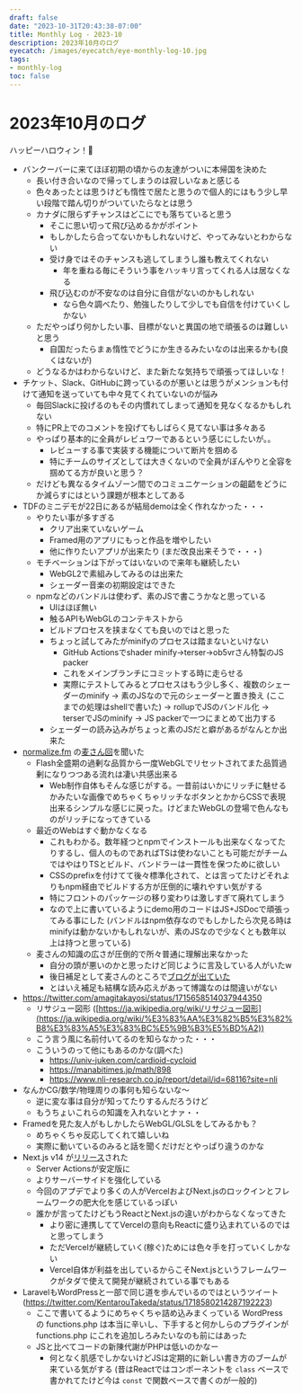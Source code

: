 ```yaml
---
draft: false
date: "2023-10-31T20:43:38-07:00"
title: Monthly Log - 2023-10
description: 2023年10月のログ
eyecatch: /images/eyecatch/eye-monthly-log-10.jpg
tags:
- monthly-log
toc: false
---
```


# 2023年10月のログ

ハッピーハロウィン！🎃

- バンクーバーに来てほぼ初期の頃からの友達がついに本帰国を決めた
    - 長い付き合いなので帰ってしまうのは寂しいなぁと感じる
    - 色々あったとは思うけども惰性で居たと思うので個人的にはもう少し早い段階で踏ん切りがついていたらなとは思う
    - カナダに限らずチャンスはどこにでも落ちていると思う
        - そこに思い切って飛び込めるかがポイント
        - もしかしたら合ってないかもしれないけど、やってみないとわからない
        - 受け身ではそのチャンスも逃してしまうし誰も教えてくれない
            - 年を重ねる毎にそういう事をハッキリ言ってくれる人は居なくなる
        - 飛び込むのが不安なのは自分に自信がないのかもしれない
            - なら色々調べたり、勉強したりして少しでも自信を付けていくしかない
    - ただやっぱり何かしたい事、目標がないと異国の地で頑張るのは難しいと思う
        - 自国だったらまぁ惰性でどうにか生きるみたいなのは出来るかも(良くはないが)
    - どうなるかはわからないけど、また新たな気持ちで頑張ってほしいな！
- チケット、Slack、GitHubに跨っているのが悪いとは思うがメンションも付けて通知を送っていても中々見てくれていないのが悩み
    - 毎回Slackに投げるのもその内慣れてしまって通知を見なくなるかもしれない
    - 特にPR上でのコメントを投げてもしばらく見てない事は多々ある
    - やっぱり基本的に全員がレビュワーであるという感じにしたいが。。
        - レビューする事で実装する機能について断片を掴める
        - 特にチームのサイズとしては大きくないので全員がぼんやりと全容を掴めてる方が良いと思う？
    - だけども異なるタイムゾーン間でのコミュニケーションの齟齬をどうにか減らすにはという課題が根本としてある
- TDFのミニデモが22日にあるが結局demoは全く作れなかった・・・
    - やりたい事が多すぎる
        - クリア出来ていないゲーム
        - Framed用のアプリにもっと作品を増やしたい
        - 他に作りたいアプリが出来たり (まだ改良出来そうで・・・)
    - モチベーションは下がってはいないので来年も継続したい
        - WebGL2で素組みしてみるのは出来た
        - シェーダー音楽の初期設定はできた
    - npmなどのバンドルは使わず、素のJSで書こうかなと思っている
        - UIはほぼ無い
        - 触るAPIもWebGLのコンテキストから
        - ビルドプロセスを挟まなくても良いのではと思った
        - ちょっと試してみたがminifyのプロセスは踏まないといけない
            - GitHub Actionsでshader minify→terser→ob5vrさん特製のJS packer
            - これをメインブランチにコミットする時に走らせる
            - 実際にテストしてみるとプロセスはもう少し多く、複数のシェーダーのminify → 素のJSなので元のシェーダーと置き換え (ここまでの処理はshellで書いた) → rollupでJSのバンドル化 → terserでJSのminify → JS packerで一つにまとめて出力する
        - シェーダーの読み込みがちょっと素のJSだと癖があるがなんとか出来た
- [normalize.fm](http://normalize.fm) の[麦さん回](https://open.spotify.com/episode/2HOygRmHNA1HhfhxzQ862I?si=8e807b914a0f4089)を聞いた
    - Flash全盛期の過剰な品質から一度WebGLでリセットされてまた品質過剰になりつつある流れは凄い共感出来る
        - Web制作自体もそんな感じがする。一昔前はいかにリッチに魅せるかみたいな画像でめちゃくちゃリッチなボタンとかからCSSで表現出来るシンプルな感じに戻った。けどまたWebGLの登場で色んなものがリッチになってきている
    - 最近のWebはすぐ動かなくなる
        - これもわかる。数年経つとnpmでインストールも出来なくなってたりするし、個人のものであればTSは使わないことも可能だがチームではやはりTSとビルド、バンドラーは一貫性を保つために欲しい
        - CSSのprefixを付けてて後々標準化されて、とは言ってたけどそれよりもnpm経由でビルドする方が圧倒的に壊れやすい気がする
        - 特にフロントのパッケージの移り変わりは激しすぎて廃れてしまう
        - なので上に書いているようにdemo用のコードはJS+JSDocで頑張ってみる事にした (バンドルはnpm依存なのでもしかしたら次見る時はminifyは動かないかもしれないが、素のJSなので少なくとも数年以上は持つと思っている)
    - 麦さんの知識の広さが圧倒的で所々普通に理解出来なかった
        - 自分の頭が悪いのかと思ったけど同じように言及している人がいたw
        - 後日補足として麦さんのところで[ブログが出ていた](https://baku89.com/2023/10/23/normalizefm-appendix)
        - とはいえ補足も結構な読み応えがあって博識なのは間違いがない
- https://twitter.com/amagitakayosi/status/1715658514037944350
    - リサジュー図形 ([https://ja.wikipedia.org/wiki/リサジュー図形](https://ja.wikipedia.org/wiki/%E3%83%AA%E3%82%B5%E3%82%B8%E3%83%A5%E3%83%BC%E5%9B%B3%E5%BD%A2))
    - こう言う風に名前付いてるのを知らなかった・・・
    - こういうのって他にもあるのかな(調べた)
        - https://univ-juken.com/cardioid-cycloid
        - https://manabitimes.jp/math/898
        - https://www.nli-research.co.jp/report/detail/id=68116?site=nli
- なんかCG/数学/物理周りの事何も知らないな〜
    - 逆に変な事は自分が知ってたりするんだろうけど
    - もうちょいこれらの知識を入れないとナァ・・
- Framedを見た友人がもしかしたらWebGL/GLSLをしてみるかも？
    - めちゃくちゃ反応してくれて嬉しいね
    - 実際に動いているのみると話を聞くだけだとやっぱり違うのかな
- Next.js v14 が[リリース](https://twitter.com/nextjs/status/1717596665690091542)された
    - Server Actionsが安定版に
    - よりサーバーサイドを強化している
    - 今回のアプデでより多くの人がVercelおよびNext.jsのロックインとフレームワークの肥大化を感じているっぽい
    - 誰かが言ってたけどもうReactとNext.jsの違いがわからなくなってきた
        - より密に連携しててVercelの意向もReactに盛り込まれているのではと思ってしまう
        - ただVercelが継続していく(稼ぐ)ためには色々手を打っていくしかない
        - Vercel自体が利益を出しているからこそNext.jsというフレームワークがタダで使えて開発が継続されている事でもある
- LaravelもWordPressと一部で同じ道を歩んでいるのではというツイート (https://twitter.com/KentarouTakeda/status/1718580214287192223)
    - ここで書いてるようにめちゃくちゃ詰め込みまくっている WordPress の functions.php は本当に辛いし、下手すると何かしらのプラグインが functions.php にこれを追加しろみたいなのも前にはあった
    - JSと比べてコードの新陳代謝がPHPは低いのかなー
        - 何となく肌感でしかないけどJSは定期的に新しい書き方のブームが来ている気がする (昔はReactではコンポーネントを `class` ベースで書かれてたけど今は `const` で関数ベースで書くのが一般的)
